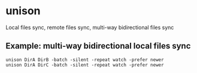 # unison

Local files sync, remote files sync, multi-way bidirectional files sync

## Example: multi-way bidirectional local files sync
```
unison DirA DirB -batch -silent -repeat watch -prefer newer
unison DirA DirC -batch -silent -repeat watch -prefer newer
```